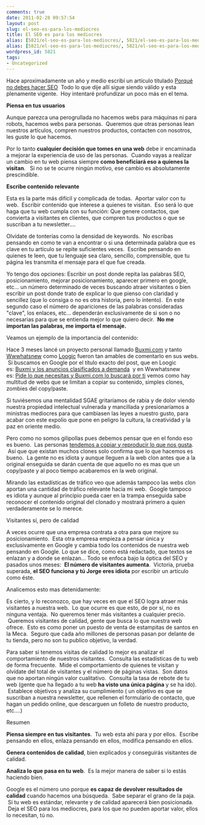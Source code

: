 ```yaml
---
comments: true
date: 2011-02-28 09:57:54
layout: post
slug: el-seo-es-para-los-mediocres
title: El SEO es para los mediocres
alias: [5821/el-seo-es-para-los-mediocres/, 5821/el-seo-es-para-los-mediocres]
alias: [5821/el-seo-es-para-los-mediocres/, 5821/el-seo-es-para-los-mediocres]
wordpress_id: 5821
tags:
- Uncategorized
---
```



    

Hace aproximadamente un año y medio escribí un artículo titulado [Porqué no debes hacer SEO](http://www.alvareznavarro.es/porque-no-debes-hacer-seo)  Todo lo que dije allí sigue siendo válido y esta plenamente vigente.  Hoy intentaré profundizar un poco más en el tema.

**Piensa en tus usuarios**

Aunque parezca una perogrullada no hacemos webs para máquinas ni para robots, hacemos webs para personas.  Queremos que otras personas lean nuestros artículos, compren nuestros productos, contacten con nosotros, les guste lo que hacemos.

Por lo tanto **cualquier decisión que tomes en una web** debe ir encaminada a mejorar la experiencia de uso de las personas.  Cuando vayas a realizar un cambio en tu web piensa siempre **como beneficiará eso a quienes la visitan**.   Si no se te ocurre ningún motivo, ese cambio es absolutamente prescindible.

**Escribe contenido relevante**

Esta es la parte más difícil y complicada de todas.  Aportar valor con tu web.  Escribir contenido que interese a quienes te visitan.  Eso será lo que haga que tu web cumpla con su función: Que genere contactos, que convierta a visitantes en clientes, que compren tus productos o que se suscriban a tu newsletter....

Olvídate de tonterías como la densidad de keywords.  No escribas pensando en como te van a encontrar o si una determinada palabra que es clave en tu artículo se repite suficientes veces.  Escribe pensando en quienes te leen, que tu lenguaje sea claro, sencillo, comprensible, que tu página les transmita el mensaje para el que fue creada.

Yo tengo dos opciones: Escribir un post donde repita las palabras SEO, posicionamiento, mejorar posicionamiento, aparecer primero en google, etc... un número determinado de veces buscando atraer visitantes o bien escribir un post donde trato de explicar lo que pienso con claridad y sencillez (que lo consiga o no es otra historia, pero lo intento).  En este segundo caso el número de apariciones de las palabras consideradas "clave", los enlaces, etc... dependerán exclusivamente de si son o no necesarias para que se entienda mejor lo que quiero decir.  **No me importan las palabras, me importa el mensaje.**

Veamos un ejemplo de la importancia del contenido:

Hace 3 meses lancé un proyecto personal llamado [Buxmi.com](http://Buxmi.com) y tanto [Wwwhatsnew](http://wwwhatsnew.com/) como [Loogic](http://loogic.com/) fueron tan amables de comentarlo en sus webs.  Si buscamos en Google por el título exacto del post, que en Loogic es: [Buxmi y los anuncios clasificados a demanda](http://loogic.com/buxmi-y-los-anuncios-clasificados-a-demanda/)  y en Wwwhatsnew es: [Pide lo que necesitas y Buxmi.com lo buscará por ti](http://wwwhatsnew.com/2010/12/01/pide-lo-que-necesitas-y-buxmi-com-lo-buscara-por-ti/) vemos como hay multitud de webs que se limitan a copiar su contenido, simples clones, zombies del copy/paste.

Si tuviésemos una mentalidad SGAE gritaríamos de rabia y de dolor viendo nuestra propiedad intelectual vulnerada y mancillada y presionaríamos a ministras mediocres para que cambiasen las leyes a nuestro gusto, para acabar con este expolio que pone en peligro la cultura, la creatividad y la paz en oriente medio.

Pero como no somos gilipollas pues debemos pensar que en el fondo eso es bueno.  Las personas [tendemos a copiar y reproducir lo que nos gusta](http://www.alvareznavarro.es/el-peligro-de-que-copien-tu-idea).  Así que que existan muchos clones solo confirma que lo que hacemos es bueno.  La gente no es idiota y aunque lleguen a la web clon antes que a la original enseguida se darán cuenta de que aquello no es mas que un copy/paste y al poco tiempo acabaremos en la web original.

Mirando las estadísticas de tráfico veo que además tampoco las webs clon aportan una cantidad de tráfico relevante hacia mi web.  Google tampoco es idiota y aunque al principio pueda caer en la trampa enseguida sabe reconocer el contenido original del clonado y mostrará primero a quien verdaderamente se lo merece.

Visitantes sí, pero de calidad

A veces ocurre que una empresa contrata a otra para que mejore su posicionamiento.  Esta otra empresa empieza a pensar única y exclusivamente en Google y cambia todo los contenidos de nuestra web pensando en Google. Lo que se dice, como está redactado, que textos se enlazan y a donde se enlazan... Todo se enfoca bajo la óptica del SEO y pasados unos meses:  **El número de visitantes aumenta**.  Victoria, prueba superada, **el SEO funciona y tú Jorge eres idiota** por escribir un artículo como éste.

Analicemos esto mas detenidamente:

Es cierto, y lo reconozco, que hay veces en que el SEO logra atraer más visitantes a nuestra web.  Lo que ocurre es que esto, de por sí, no es ninguna ventaja.  No queremos tener más visitantes a cualquier precio.  Queremos visitantes de calidad, gente que busca lo que nuestra web ofrece.  Esto es como poner un puesto de venta de estampitas de santos en la Meca.  Seguro que cada año millones de personas pasan por delante de tu tienda, pero no son tu publico objetivo, la verdad.

Para saber si tenemos visitas de calidad lo mejor es analizar el comportamiento de nuestros visitantes.  Consulta las estadísticas de tu web de forma frecuente.  Mide el comportamiento de quienes te visitan y olvídate del total de visitantes y el número de páginas vistas.  Son datos que no aportan ningún valor cualitativo.  Consulta la tasa de rebote de tu web (gente que ha llegado a tu web **ha visto una única página** y se ha ido).  Establece objetivos y analiza su cumplimiento ( un objetivo es que se suscriban a nuestra newsletter, que rellenen el formulario de contacto, que hagan un pedido online, que descarguen un folleto de nuestro producto, etc....)

Resumen

**Piensa siempre en tus visitantes**.  Tu web esta ahí para y por ellos.  Escribe pensando en ellos, enlaza pensando en ellos, modifica pensando en ellos.   

**Genera contenidos de calidad**, bien explicados y conseguirás visitantes de calidad.

**Analiza lo que pasa en tu web**.  Es la mejor manera de saber si lo estás haciendo bien.

Google es el número uno porque **es capaz de devolver resultados de calidad** cuando hacemos una búsqueda.  Sabe separar el grano de la paja.  Si tu web es estándar, relevante y de calidad aparecerá bien posicionada.  Deja el SEO para los mediocres, para los que no pueden aportar valor, ellos lo necesitan, tú no.


  
